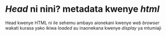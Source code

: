 # *Head* ni nini? metadata kwenye *html*

Head kwenye HTML ni ile sehemu ambayo aionekani kwenye *web browser* wakati kurasa yako ikiwa *loaded* au inaonekana kwenye *display* ya mtumiaji
